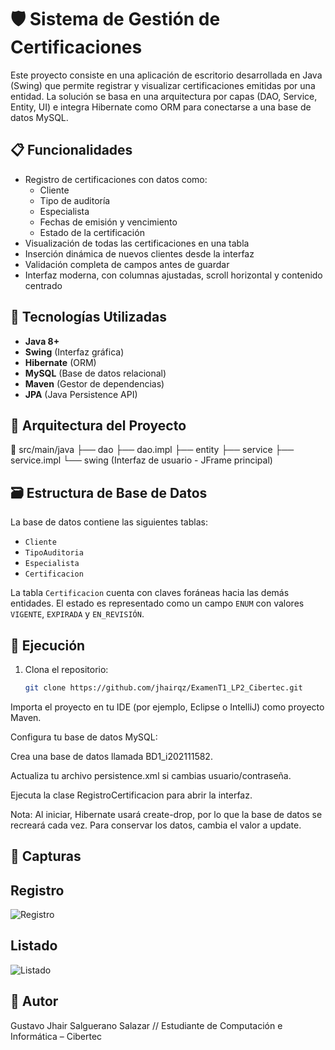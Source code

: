# 🛡️ Sistema de Gestión de Certificaciones

Este proyecto consiste en una aplicación de escritorio desarrollada en Java (Swing) que permite registrar y visualizar certificaciones emitidas por una entidad. La solución se basa en una arquitectura por capas (DAO, Service, Entity, UI) e integra Hibernate como ORM para conectarse a una base de datos MySQL.

## 📋 Funcionalidades

- Registro de certificaciones con datos como:
    - Cliente
    - Tipo de auditoría
    - Especialista
    - Fechas de emisión y vencimiento
    - Estado de la certificación
- Visualización de todas las certificaciones en una tabla
- Inserción dinámica de nuevos clientes desde la interfaz
- Validación completa de campos antes de guardar
- Interfaz moderna, con columnas ajustadas, scroll horizontal y contenido centrado

## 🧱 Tecnologías Utilizadas

- **Java 8+**
- **Swing** (Interfaz gráfica)
- **Hibernate** (ORM)
- **MySQL** (Base de datos relacional)
- **Maven** (Gestor de dependencias)
- **JPA** (Java Persistence API)

## 📐 Arquitectura del Proyecto

📁 src/main/java
├── dao
├── dao.impl
├── entity
├── service
├── service.impl
└── swing (Interfaz de usuario - JFrame principal)


## 🗃️ Estructura de Base de Datos

La base de datos contiene las siguientes tablas:

- `Cliente`
- `TipoAuditoria`
- `Especialista`
- `Certificacion`

La tabla `Certificacion` cuenta con claves foráneas hacia las demás entidades. El estado es representado como un campo `ENUM` con valores `VIGENTE`, `EXPIRADA` y `EN_REVISIÓN`.

## 🚀 Ejecución

1. Clona el repositorio:
   ```bash
   git clone https://github.com/jhairqz/ExamenT1_LP2_Cibertec.git

Importa el proyecto en tu IDE (por ejemplo, Eclipse o IntelliJ) como proyecto Maven.

Configura tu base de datos MySQL:

Crea una base de datos llamada BD1_i202111582.

Actualiza tu archivo persistence.xml si cambias usuario/contraseña.

Ejecuta la clase RegistroCertificacion para abrir la interfaz.

Nota: Al iniciar, Hibernate usará create-drop, por lo que la base de datos se recreará cada vez. Para conservar los datos, cambia el valor a update.

## 📸 Capturas

## Registro

![Registro](https://i.imgur.com/UBVXSjm.png)

## Listado

![Listado](https://i.imgur.com/TcYNqNo.png)


## 🚀 Autor
Gustavo Jhair Salguerano Salazar // 
Estudiante de Computación e Informática – Cibertec
